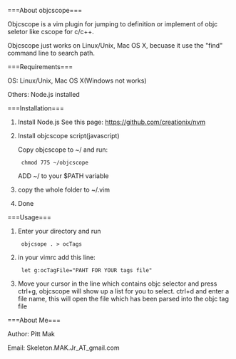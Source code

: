 ===About objcscope===

Objcscope is a vim plugin for jumping to definition or implement of objc seletor
like cscope for c/c++.

Objcscope just works on Linux/Unix, Mac OS X, becuase it use the "find" command
line to search path.

===Requirements===

OS: Linux/Unix, Mac OS X(Windows not works)

Others: Node.js installed

===Installation===

1. Install Node.js
   See this page: https://github.com/creationix/nvm

2. Install objcscope script(javascript)

   Copy objcscope to ~/ and run:

  		chmod 775 ~/objcscope

   ADD ~/ to your $PATH variable

3. copy the whole folder to ~/.vim

4. Done

===Usage===

1. Enter your directory and run

  		objcsope . > ocTags

2. in your vimrc add this line:

  		let g:ocTagFile="PAHT FOR YOUR tags file"
3. Move your cursor in the line which contains objc selector and press ctrl+g,
objcscope will show up a list for you to select.
ctrl+d and enter a file name, this will open the file which has been parsed into the objc tag file

===About Me===

Author: Pitt Mak

Email: Skeleton.MAK.Jr_AT_gmail.com


